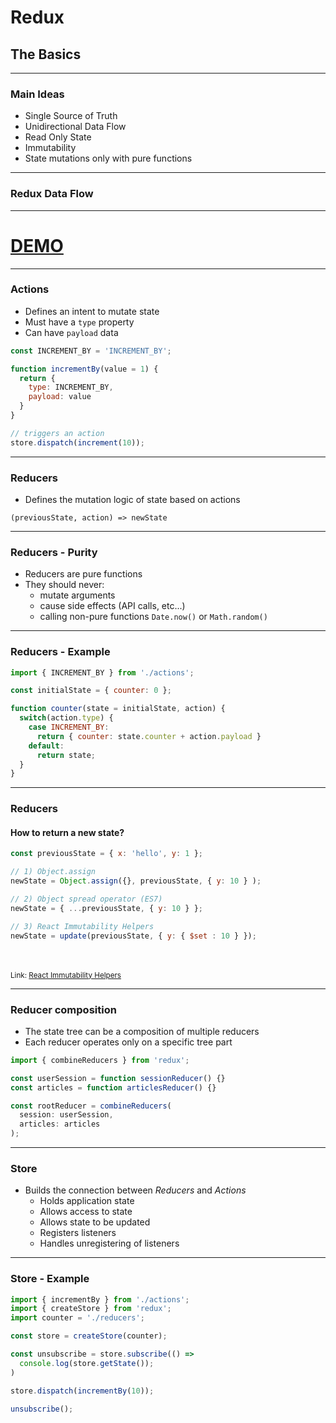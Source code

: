 <!-- .slide: data-background="img/background-orange-orig.jpg" -->

# Redux
## The Basics

---

### Main Ideas
* Single Source of Truth
* Unidirectional Data Flow
* Read Only State
* Immutability
* State mutations only with pure functions


---

### Redux Data Flow

<!-- .slide: data-state="flux" data-background-size="65%" data-background="img/redux-flow.png" -->

---

# [DEMO](http://localhost:8080/examples/counter)

---

### Actions
- Defines an intent to mutate state
- Must have a `type` property
- Can have `payload` data


```javascript
const INCREMENT_BY = 'INCREMENT_BY';

function incrementBy(value = 1) {
  return {
    type: INCREMENT_BY,
    payload: value
  }
}

// triggers an action
store.dispatch(increment(10));

```

---

### Reducers
- Defines the mutation logic of state based on actions

`(previousState, action) => newState`

---

### Reducers - Purity
- Reducers are pure functions
- They should never:
  - mutate arguments
  - cause side effects (API calls, etc...)
  - calling non-pure functions `Date.now()` or `Math.random()`

---

### Reducers - Example
```javascript
import { INCREMENT_BY } from './actions';

const initialState = { counter: 0 };

function counter(state = initialState, action) {
  switch(action.type) {
    case INCREMENT_BY:
      return { counter: state.counter + action.payload }
    default:
      return state;
  }
}

```
---

### Reducers
#### How to return a new state?

```javascript
const previousState = { x: 'hello', y: 1 };

// 1) Object.assign
newState = Object.assign({}, previousState, { y: 10 } );

// 2) Object spread operator (ES7)
newState = { ...previousState, { y: 10 } };

// 3) React Immutability Helpers
newState = update(previousState, { y: { $set : 10 } });

```
<br><br>
<small>Link: [React Immutability Helpers](https://facebook.github.io/react/docs/update.html)</small>

---

### Reducer composition
- The state tree can be a composition of multiple reducers
- Each reducer operates only on a specific tree part

```javascript
import { combineReducers } from 'redux';

const userSession = function sessionReducer() {}
const articles = function articlesReducer() {}

const rootReducer = combineReducers(
  session: userSession,
  articles: articles
);

```
---

### Store
- Builds the connection between *Reducers* and *Actions*
  - Holds application state
  - Allows access to state
  - Allows state to be updated
  - Registers listeners
  - Handles unregistering of listeners

---

### Store - Example

```javascript
import { incrementBy } from './actions';
import { createStore } from 'redux';
import counter = './reducers';

const store = createStore(counter);

const unsubscribe = store.subscribe(() =>
  console.log(store.getState());
)

store.dispatch(incrementBy(10));

unsubscribe();
```
